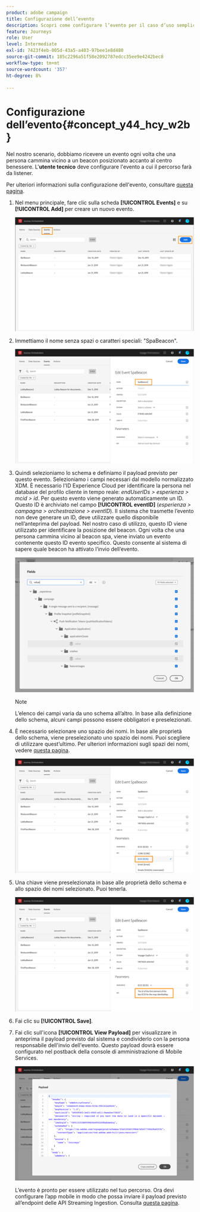 ```yaml
---
product: adobe campaign
title: Configurazione dell’evento
description: Scopri come configurare l’evento per il caso d’uso semplice del percorso
feature: Journeys
role: User
level: Intermediate
exl-id: 7423f4eb-005d-43a5-a403-97bee1e8d480
source-git-commit: 185c2296a51f58e2092787edcc35ee9e4242bec8
workflow-type: tm+mt
source-wordcount: '357'
ht-degree: 8%

---
```


# Configurazione dell’evento{#concept_y44_hcy_w2b}

Nel nostro scenario, dobbiamo ricevere un evento ogni volta che una persona cammina vicino a un beacon posizionato accanto al centro benessere. L&#39;**utente tecnico** deve configurare l&#39;evento a cui il percorso farà da listener.

Per ulteriori informazioni sulla configurazione dell&#39;evento, consultare [questa pagina](../event/about-events.md).

1. Nel menu principale, fare clic sulla scheda **[!UICONTROL Events]** e su **[!UICONTROL Add]** per creare un nuovo evento.

   ![](../assets/journeyuc1_1.png)

1. Immettiamo il nome senza spazi o caratteri speciali: &quot;SpaBeacon&quot;.

   ![](../assets/journeyuc1_2.png)

1. Quindi selezioniamo lo schema e definiamo il payload previsto per questo evento. Selezioniamo i campi necessari dal modello normalizzato XDM. È necessario l&#39;ID Experience Cloud per identificare la persona nel database del profilo cliente in tempo reale: _endUserIDs > esperienza > mcid > id_. Per questo evento viene generato automaticamente un ID. Questo ID è archiviato nel campo **[!UICONTROL eventID]** (_esperienza > campagna > orchestrazione > eventID_). Il sistema che trasmette l’evento non deve generare un ID, deve utilizzare quello disponibile nell’anteprima del payload. Nel nostro caso di utilizzo, questo ID viene utilizzato per identificare la posizione del beacon. Ogni volta che una persona cammina vicino al beacon spa, viene inviato un evento contenente questo ID evento specifico. Questo consente al sistema di sapere quale beacon ha attivato l’invio dell’evento.

   ![](../assets/journeyuc1_3.png)

   >[!NOTE]
   >
   >L’elenco dei campi varia da uno schema all’altro. In base alla definizione dello schema, alcuni campi possono essere obbligatori e preselezionati.

1. È necessario selezionare uno spazio dei nomi. In base alle proprietà dello schema, viene preselezionato uno spazio dei nomi. Puoi scegliere di utilizzare quest’ultimo. Per ulteriori informazioni sugli spazi dei nomi, vedere [questa pagina](../event/selecting-the-namespace.md).

   ![](../assets/journeyuc1_6.png)

1. Una chiave viene preselezionata in base alle proprietà dello schema e allo spazio dei nomi selezionato. Puoi tenerla.

   ![](../assets/journeyuc1_5.png)

1. Fai clic su **[!UICONTROL Save]**.

1. Fai clic sull&#39;icona **[!UICONTROL View Payload]** per visualizzare in anteprima il payload previsto dal sistema e condividerlo con la persona responsabile dell&#39;invio dell&#39;evento. Questo payload dovrà essere configurato nel postback della console di amministrazione di Mobile Services.

   ![](../assets/journeyuc1_7.png)

   L’evento è pronto per essere utilizzato nel tuo percorso. Ora devi configurare l’app mobile in modo che possa inviare il payload previsto all’endpoint delle API Streaming Ingestion. Consulta [questa pagina](../event/additional-steps-to-send-events-to-journey-orchestration.md).
